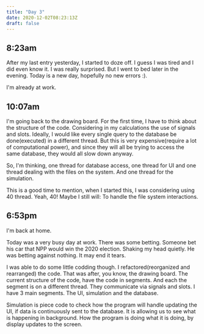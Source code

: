 ```yaml
---
title: "Day 3"
date: 2020-12-02T08:23:13Z
draft: false
---
```


<!-- {{< story/time "8" "23" "am" >}} -->
## 8:23am

After my last entry yesterday, I started to doze off. I guess I was tired and I did even know it. I was really surprised. But I went to bed later in the evening. Today is a new day, hopefully no new errors :).  

I'm already at work.  <!--more-->

<!-- {{< story/time "10" "7" "am" >}} -->
## 10:07am

I'm going back to the drawing board. For the first time, I have to think about the structure of the code. Considering in my calculations the use of signals and slots. Ideally, I would like every single query to the database be done(executed) in a different thread. But this is very expensive(require a lot of computational power), and since they will all be trying to access the same database, they would all slow down anyway. 

So, I'm thinking, one thread for database access, one thread for UI and one thread dealing with the files on the system. And one thread for the simulation. 

This is a good time to mention, when I started this, I was considering using 40 thread. Yeah, 40! Maybe I still will: To handle the file system interactions. 

<!-- {{< story/time "6" "53" "pm" >}} -->
## 6:53pm

I'm back at home. 

Today was a very busy day at work. There was some betting. Someone bet his car that NPP would win the 2020 election. Shaking my head quietly. He was betting against nothing. It may end it tears.

I was able to do some little codding though. I refactored(reorganized and rearranged) the code. That was after, you know, the drawing board. The current structure of the code, have the code in segments. And each the segment is on a different thread. They communicate via signals and slots. I have 3 main segments. The UI, simulation and the database. 

Simulation is piece code to check how the program will handle updating the UI, if data is continuously sent to the database. It is allowing us to see what is happening in background. How the program is doing what it is doing, by display updates to the screen.

<!-- {{< story/nav prev="day-2" next="day-4" >}} -->

